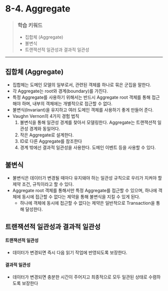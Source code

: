 # 8-4. Aggregate

> ### 학습 키워드
>
> * 집합체 (Aggregate)
> * 불변식
> * 트랜잭션적 일관성과 결과적 일관성

***

## 집합체 (Aggregate)

* 집합체는 도메인 모델의 일부로서, 관련된 객체를 하나로 묶은 군집을 말한다.
* 각 Aggregate는 root와 경계(boundary)를 가진다.
* 특정 Aggregate를 사용하기 위해서는 반드시 Aggregate root 객체를 통해 접근해야 하며, 내부의 객체에는 개별적으로 접근할 수 없다.
* 불변식(Invariant)을 유지하고 여러 도메인 객체를 사용하기 좋게 만들어 준다.
* Vaughn Vernon의 4가지 경험 법칙
  1. 불변식을 통해 일관성 경계를 찾아서 모델링한다. Aggregate는 트랜잭션적 일관성 경계와 동일어다.
  2. 작은 Aggregate로 설계한다.
  3. ID로 다른 Aggregate를 참조한다
  4. 경계 밖에선 결과적 일관성을 사용한다. 도메인 이벤트 등을 사용할 수 있다.

## 불변식

* 불변식은 데이터가 변경될 때마다 유지돼야 하는 일관성 규칙으로 우리가 지켜야 할 제약 조건, 규칙이라고 할 수 있다.
* Aggregate root 객체를 통해서만 특정 Aggregate를 접근할 수 있으며, 하나에 객체에 동시에 접근할 수 없다는 제약을 통해 불변식을 지킬 수 있게 된다.
  * 하나에 객체에 동시에 접근할 수 없다는 제약은 일반적으로 Transaction을 통해 달성한다.

## 트랜잭션적 일관성과 결과적 일관성

#### 트랜잭션적 일관성

* 데이터가 변경되면 즉시 다음 읽기 작업에 반영되도록 보장한다.

#### 결과적 일관성

* 데이터가 변경되면 충분한 시간이 주어지고 최종적으로 모두 일관된 상태로 수렴하도록 보장한다
